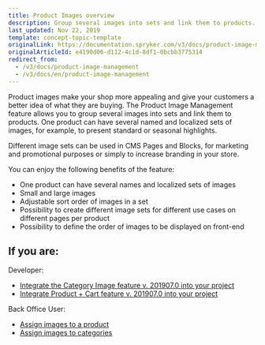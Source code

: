 ```yaml
---
title: Product Images overview
description: Group several images into sets and link them to products. One product can have several named and localized sets of images.
last_updated: Nov 22, 2019
template: concept-topic-template
originalLink: https://documentation.spryker.com/v3/docs/product-image-management
originalArticleId: e4190d06-d112-4c1d-8df1-0bcbb3775314
redirect_from:
  - /v3/docs/product-image-management
  - /v3/docs/en/product-image-management
---
```


Product images make your shop more appealing and give your customers a better idea of what they are buying. The Product Image Management feature allows you to group several images into sets and link them to products. One product can have several named and localized sets of images, for example, to present standard or seasonal highlights.

Different image sets can be used in CMS Pages and Blocks, for marketing and promotional purposes or simply to increase branding in your store.

You can enjoy the following benefits of the feature:

* One product can have several names and localized sets of images
* Small and large images
* Adjustable sort order of images in a set
* Possibility to create different image sets for different use cases on different pages per product
* Possibility to define the order of images to be displayed on front-end

## If you are:

Developer:

- [Integrate the Category Image feature v. 201907.0 into your project](/docs/scos/dev/feature-integration-guides/{{page.version}}/category-image-feature-integration.html)
- [Integrate Product + Cart feature v. 201907.0 into your project](/docs/scos/dev/feature-integration-guides/{{page.version}}/product-feature-integration.html)
    
Back Office User:

- [Assign images to a product](/docs/scos/user/back-office-user-guides/{{page.version}}/catalog/products/manage-abstract-products/creating-abstract-products-and-product-bundles.html#adding-images)
- [Assign images to categories](/docs/scos/user/back-office-user-guides/{{page.version}}/catalog/category/creating-categories.html)


